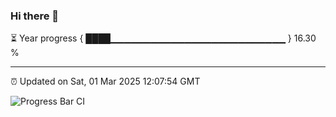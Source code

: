 ### Hi there 👋

⏳ Year progress { ████▁▁▁▁▁▁▁▁▁▁▁▁▁▁▁▁▁▁▁▁▁▁▁▁▁▁ } 16.30 %

---

⏰ Updated on Sat, 01 Mar 2025 12:07:54 GMT

![Progress Bar CI](https://github.com/liununu/liununu/workflows/Progress%20Bar%20CI/badge.svg)
